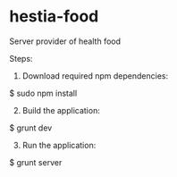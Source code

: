# hestia-food
Server provider of health food

Steps:

1. Download required npm dependencies:

  $ sudo npm install

2. Build the application:

  $ grunt dev

3. Run the application:

  $ grunt server
